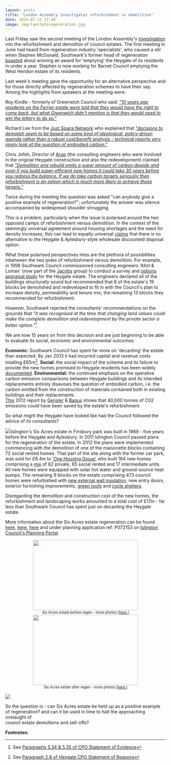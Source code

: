 ```yaml
---
layout: posts
title: "London Assembly investigates refurbishment vs demolition"
date: 2014-07-11 17:30
image: img/laestateregeneration.jpg
---
```


Last Friday saw the second meeting of the London Assembly's 
[investigation](https://www.london.gov.uk/mayor-assembly/london-assembly/investigations/demolition-and-refurbishment-of-social-housing-estates-in-london) 
into the refurbishment and demoliton of council estates. The first meeting in 
June had heard from regeneration industry 'specialists', who caused a stir when 
Stephen McDonald, Southwark's former head of regeneration 
[boasted](https://www.youtube.com/watch?v=C-olUu1wHqA&feature=youtu.be&t=1h6m16s) 
about winning an award for 'emptying' the Heygate of its residents in under a 
year. Stephen is now working for Barnet Council emptying the West Hendon estate 
of its residents.

Last week's meeting gave the opportunity for an alternative perspective and for those directly affected by regeneration schemes to have their say. Among the highlights from speakers at the meeting were:

Roy Kindle - formerly of Greenwich Council who said: [_"10 years ago residents on the Ferrier estate were told that they would have the right to come back, but what Greenwich didn't mention is that they would need to win the lottery to do so."_](http://youtu.be/laCg-kfcpIE?t=1h6m33s)

Richard Lee from the [Just Space Network](http://justspace.org.uk/) who explained that [_"decisions to demolish seem to be based on some kind of ideological, policy-driven agenda rather than a robust cost/benefit analysis - technical reports very rarely look at the question of embodied carbon."_](http://youtu.be/laCg-kfcpIE?t=1h21m44s)

Chris Jofeh, Director of [Arup](http://arup.com) (the consulting engineers who were involved in the original Heygate construction and also the redevelopment) claimed that [_"Demolition and rebuild emits a super amount of carbon dioxide and even if you build super-efficient new homes it could take 30 years before you redress the balance. If we do take carbon targets seriously then refurbishment is an option which is much more likely to achieve those targets."_](http://youtu.be/laCg-kfcpIE?t=1h50m15s)

Twice during the meeting the question was asked "can anybody give a positive example of regeneration?"; unfortunately the answer was silence accompanied by widespread shoulder shrugging.

This is a problem, particularly when the issue is polarised around the two opposed camps of refurbishment versus demolition. In the context of the seemingly universal agreement around housing shortages and the need for density increases, this can lead to equally universal [claims](http://www.theguardian.com/politics/davehillblog/2013/feb/13/elephant-and-castle-southwark-council-regeneration-rights-and-wrongs) that there is no alternative to the Heygate & Aylesbury-style wholesale discounted disposal option.

What these polarised perspectives miss are the plethora of possibilities inbetween the two poles of refurbishment versus demolition. For example, in 1998 Southwark Council commissioned consulting engineers 'Allot & Lomax' (now part of the [Jacobs](http://www.jacobs.com/) group) to conduct a survey and [options appraisal study](http://betterelephant.github.io/blog/2012/12/23/1998-southwark-housing-stock-survey/) for the Heygate estate. The engineers declared all of the buildings structurally sound but recommended that 6 of the estate's 19 blocks be demolished and redeveloped to fit in with the Council's plan to increase density, permeability and tenure mix; the remaining 13 blocks they recommended for refurbishment. 

However, Southwark rejected the consultants' recommendations on the grounds 
that _"it was recognised at the time that changing land values could make the 
complete demolition and redevelopment by the private sector a better 
option."_[^1] 

We are now 15 years on from this decision and are just beginning to be able to evaluate its social, economic and environmental outcomes:

__Economic:__ Southwark Council has spent far more on 'decanting' the estate 
than expected. By Jan 2013 it had incurred capital and revenue costs totalling 
£65m[^2].  __Social:__ the social impact of the scheme and its failure to 
provide the new homes promised to Heygate residents has been widely 
[documented](http://heygate.github.io).  __Environmental:__ the continued 
emphasis on the operative carbon emission comparisons between Heygate buildings 
and its intended replacements entirely disavows the question of embodied 
carbon, i.e. the carbon emitted from the construction of materials contained 
both in existing buildings and their replacements.  
[This](http://heygateestate.wordpress.com) 2012 report by 
[Gensler](http://gensler.com) & [Baqus](http://baqus.co.uk) shows that 40,000 
tonnes of C02 emissions could have been saved by the estate's refurbishment.


So what might the Heygate have looked like had the Council followed the advice of its consultants? 

![](http://betterelephant.github.io/images/SixAcresRegeneration.png)Islington's 
Six Acres estate in Finsbury park was built in 1969 - five years before the 
Heygate and Aylesbury.  In 2011 Islington Council passed plans for the 
regeneration of the estate. In 2012 the plans were implemented commencing with 
the demolition of one of the maisonette blocks containing 72 social rented 
homes. That part of the site along with the former car park, was sold for £8.4m 
to ['One Housing Group'](http://onehousinggroup.co.uk) who built 164 new homes 
comprising a 
[mix](http://planning.islington.gov.uk/NorthgatePublicDocs/00195878.pdf) of 82 
private, 65 social rented and 17 intermediate units. All new homes were 
equipped with solar hot water and ground-source heat pumps. The remaining 9 
blocks on the estate comprising 473 council homes were refurbished with [new 
external wall insulation](http://www.lawtechltd.co.uk/Project_Tollington.aspx), 
new entry doors, exterior furnishing improvements, [green 
roofs](http://www.langley.co.uk/asx/six_acres_case_study.pdf) and [cycle 
shelters](http://greenroofshelters.co.uk/green-roofed-cycle-shelters-for-islington/). 
  

Disregarding the demolition and construction cost of the new homes, the 
refurbishment and landscaping works amounted to a total cost of £17m - far less 
than Southwark Council has spent just on decanting the Heygate estate. 

More information about the Six Acres estate regeneration can be found [here](http://www.langley.co.uk/asx/six_acres_case_study_-_newsletter.pdf), [here](http://bit.ly/1ssLvV6), [here](http://www.langley.co.uk/asx/six_acres_case_study.pdf) and under planning application ref: P072153 on [Islington Council's Planning Portal](http://www.islington.gov.uk/services/planning/planninginisl/plan_interest/Pages/planning-search.aspx#header).


<center>
<div style="width:330px; font-size:80%; text-align:center;"><a 
href="https://www.flickr.com/photos/46360829@N03/sets/72157645684480295/"><img 
src="http://betterelephant.github.io/images/sixacresbefore4.jpg" width="330" 
height="220"></a>Six Acres estate before regen - more photos <a 
href="https://www.flickr.com/photos/46360829@N03/sets/72157645684480295/">[here.]</a></div>
</center>

<center>
<div style="width:330px; font-size:80%; text-align:center;"><a 
href="https://www.flickr.com/photos/46360829@N03/sets/72157645684757965/"><img 
src="http://betterelephant.github.io/images/sixacresafter.JPG" width="330" 
height="220"></a>Six Acres estate after regen - more photos <a 
href="https://www.flickr.com/photos/46360829@N03/sets/72157645684757965/">[here.]</a></div>
</center>

![](http://betterelephant.github.io/images/Pickles_TearDownEstates.jpg)

So the question is - can Six Acres estate be held up as a positive example of 
regeneration? and can it be used in time to halt the approaching onslaught of  
council estate demolitons and sell-offs?


__Footnotes:__

[^1]: See [Paragraphs 5.34 & 5.35 of CPO Statement of Evidence](http://www.southwark.gov.uk/download/downloads/id/8171/proofs_of_evidence_%E2%80%93_jon_abbot_%E2%80%93_final_proof)
 
[^2]: See [Paragraph 2.8 of Heygate CPO Statement of Reasons](http://www.southwark.gov.uk/download/downloads/id/8194/core_document_2_-_statement_of_reasons_sor_-_sor)


